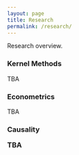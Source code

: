 ```yaml
---
layout: page
title: Research
permalink: /research/
---
```


Research overview.

<h3>Kernel Methods</h3>

TBA

<h3>Econometrics</h3>

TBA

<h3>Causality</h>

TBA
